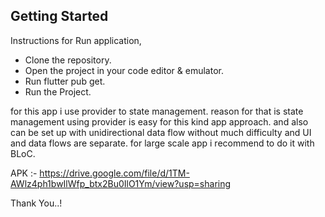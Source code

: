 
## Getting Started

Instructions for Run application,

* Clone the repository.
* Open the project in your code editor & emulator.
* Run flutter pub get.
* Run the Project.


for this app i use provider to state management. reason for that is state management using provider is easy for this kind app approach. and also can be set up with unidirectional data flow without much difficulty and UI and data flows are separate. for large scale app i recommend to do it with BLoC.

APK :- https://drive.google.com/file/d/1TM-AWlz4ph1bwIlWfp_btx2Bu0IlO1Ym/view?usp=sharing

Thank You..!
